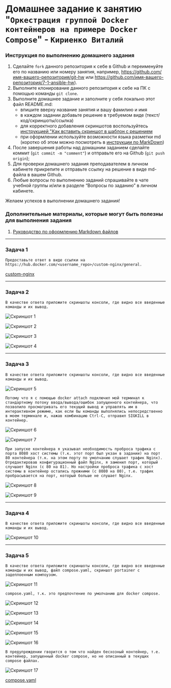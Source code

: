 # Домашнее задание к занятию "`Оркестрация группой Docker контейнеров на примере Docker Compose`" - `Кириенко Виталий`


### Инструкция по выполнению домашнего задания

   1. Сделайте `fork` данного репозитория к себе в Github и переименуйте его по названию или номеру занятия, например, https://github.com/имя-вашего-репозитория/git-hw или  https://github.com/имя-вашего-репозитория/7-1-ansible-hw).
   2. Выполните клонирование данного репозитория к себе на ПК с помощью команды `git clone`.
   3. Выполните домашнее задание и заполните у себя локально этот файл README.md:
      - впишите вверху название занятия и вашу фамилию и имя
      - в каждом задании добавьте решение в требуемом виде (текст/код/скриншоты/ссылка)
      - для корректного добавления скриншотов воспользуйтесь [инструкцией "Как вставить скриншот в шаблон с решением](https://github.com/netology-code/sys-pattern-homework/blob/main/screen-instruction.md)
      - при оформлении используйте возможности языка разметки md (коротко об этом можно посмотреть в [инструкции  по MarkDown](https://github.com/netology-code/sys-pattern-homework/blob/main/md-instruction.md))
   4. После завершения работы над домашним заданием сделайте коммит (`git commit -m "comment"`) и отправьте его на Github (`git push origin`);
   5. Для проверки домашнего задания преподавателем в личном кабинете прикрепите и отправьте ссылку на решение в виде md-файла в вашем Github.
   6. Любые вопросы по выполнению заданий спрашивайте в чате учебной группы и/или в разделе “Вопросы по заданию” в личном кабинете.
   
Желаем успехов в выполнении домашнего задания!
   
### Дополнительные материалы, которые могут быть полезны для выполнения задания

1. [Руководство по оформлению Markdown файлов](https://gist.github.com/Jekins/2bf2d0638163f1294637#Code)

---

### Задача 1

`Предоставьте ответ в виде ссылки на https://hub.docker.com/<username_repo>/custom-nginx/general.`

[custom-nginx](https://hub.docker.com/repository/docker/vkir43/custom-nginx/general)

---

### Задача 2

`В качестве ответа приложите скриншоты консоли, где видно все введенные команды и их вывод.`

![Скриншот 1](https://github.com/vkir43/git/blob/main/virt2/img/docker8.jpg)

![Скриншот 2](https://github.com/vkir43/git/blob/main/virt2/img/docker9.jpg)

![Скриншот 3](https://github.com/vkir43/git/blob/main/virt2/img/docker10.jpg)

![Скриншот 4](https://github.com/vkir43/git/blob/main/virt2/img/docker11.jpg)

---

### Задача 3

`В качестве ответа приложите скриншоты консоли, где видно все введенные команды и их вывод.`

![Скриншот 5](https://github.com/vkir43/git/blob/main/virt2/img/docker12.jpg)

`Потому что я с помощью docker attach подключил мой терминал к стандартному потоку ввода/вывода/ошибок запущенного контейнера, что позволило просматривать его текущий вывод и управлять им в интерактивном режиме, как если бы команды выполнялись непосредственно в моем терминале и, нажав комбинацию Ctrl-C, отправил SIGKILL в контейнер.`

![Скриншот 6](https://github.com/vkir43/git/blob/main/virt2/img/docker13.jpg)

![Скриншот 7](https://github.com/vkir43/git/blob/main/virt2/img/docker14.jpg)

`При запуске контейнера я указывал необходимость проброса трафика с порта 8080 хост системы (т.к. этот порт был укзан в задании) на порт 80 контейнера (т.к. на этом порту по умолчанию слушает трафик Nginx). Отредактировав конфигурационный файл Nginx, я заменил порт, который случшает Nginx (с 80 на 81). Но настройки проброса трафика с хост системы в контейнер остались прежними (с 8080 на 80), т.е. трафик пробрасывается на порт, который больше не слушает Nginx.`

![Скриншот 8](https://github.com/vkir43/git/blob/main/virt2/img/docker15.jpg)

![Скриншот 9](https://github.com/vkir43/git/blob/main/virt2/img/docker16.jpg)

---

### Задача 4

`В качестве ответа приложите скриншоты консоли, где видно все введенные команды и их вывод.`

![Скриншот 10](https://github.com/vkir43/git/blob/main/virt2/img/docker17.jpg)

---

### Задача 5

`В качестве ответа приложите скриншоты консоли, где видно все введенные команды и их вывод, файл compose.yaml, скриншот portainer c задеплоенным компоузом.`

![Скриншот 11](https://github.com/vkir43/git/blob/main/virt2/img/docker18.jpg)

`compose.yaml, т.к. это предпочтение по умолчанию для docker compose.`

![Скриншот 12](https://github.com/vkir43/git/blob/main/virt2/img/docker19.jpg)

![Скриншот 13](https://github.com/vkir43/git/blob/main/virt2/img/docker20.jpg)

![Скриншот 14](https://github.com/vkir43/git/blob/main/virt2/img/docker21.jpg)

![Скриншот 15](https://github.com/vkir43/git/blob/main/virt2/img/docker22.jpg)

![Скриншот 16](https://github.com/vkir43/git/blob/main/virt2/img/docker23.jpg)

`В предупреждении гворится о том что найден бесхозный контейнер, т.е. контейнер, запущенный docker compose, но не описанный в текущих compose файлах.`

![Скриншот 17](https://github.com/vkir43/git/blob/main/virt2/img/docker24.jpg)

[compose.yaml](https://github.com/vkir43/git/blob/main/virt2/compose.yaml)

